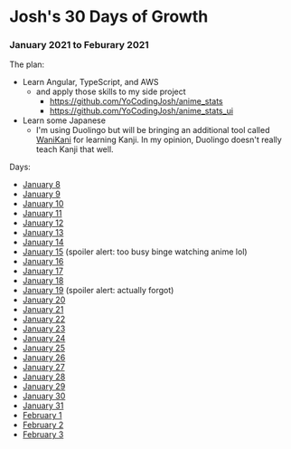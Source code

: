 # Josh's 30 Days of Growth

### January 2021 to Feburary 2021

The plan:

* Learn Angular, TypeScript, and AWS
  * and apply those skills to my side project
    * https://github.com/YoCodingJosh/anime_stats
    * https://github.com/YoCodingJosh/anime_stats_ui
* Learn some Japanese
  * I'm using Duolingo but will be bringing an additional tool called [WaniKani](https://www.wanikani.com/) for learning Kanji. In my opinion, Duolingo doesn't really teach Kanji that well.

Days:
* [January 8](days/Jan8.md)
* [January 9](days/Jan9.md)
* [January 10](days/Jan10.md)
* [January 11](days/Jan11.md)
* [January 12](days/Jan12.md)
* [January 13](days/Jan13.md)
* [January 14](days/Jan14.md)
* [January 15](days/Jan15.md) (spoiler alert: too busy binge watching anime lol)
* [January 16](days/Jan16.md)
* [January 17](days/Jan17.md)
* [January 18](days/Jan18.md)
* [January 19](days/Jan19.md) (spoiler alert: actually forgot)
* [January 20](days/Jan20.md)
* [January 21](days/Jan21.md)
* [January 22](days/Jan22.md)
* [January 23](days/Jan23.md)
* [January 24](days/Jan24.md)
* [January 25](days/Jan25.md)
* [January 26](days/Jan26.md)
* [January 27](days/Jan27.md)
* [January 28](days/Jan28.md)
* [January 29](days/Jan29.md)
* [January 30](days/Jan30.md)
* [January 31](days/Jan31.md)
* [February 1](days/Feb1.md)
* [February 2](days/Feb2.md)
* [February 3](days/Feb3.md)
